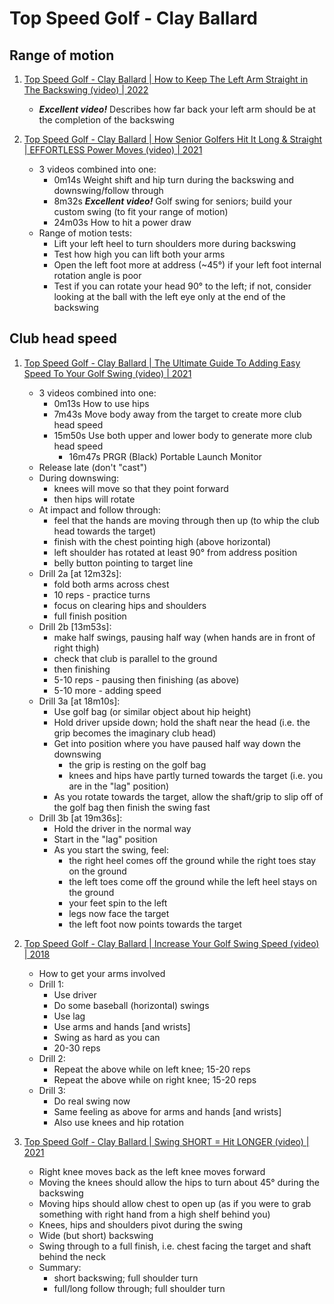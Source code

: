 # Top Speed Golf - Clay Ballard


## Range of motion

1. [Top Speed Golf - Clay Ballard | How to Keep The Left Arm Straight in The Backswing (video) | 2022](https://www.youtube.com/watch?v=jqRpTC1KAhw)
   - ***Excellent video!*** Describes how far back your left arm should be at the completion of the backswing

1. [Top Speed Golf - Clay Ballard | How Senior Golfers Hit It Long & Straight | EFFORTLESS Power Moves (video) | 2021](https://www.youtube.com/watch?v=Daz_cZ8N1YE)
   - 3 videos combined into one:
     + 0m14s Weight shift and hip turn during the backswing and downswing/follow through
     + 8m32s ***Excellent video!*** Golf swing for seniors; build your custom swing (to fit your range of motion)
     + 24m03s How to hit a power draw
   - Range of motion tests:
     + Lift your left heel to turn shoulders more during backswing
     + Test how high you can lift both your arms
     + Open the left foot more at address (~45°) if your left foot internal rotation angle
       is poor
     + Test if you can rotate your head 90° to the left; if not, consider looking at the
       ball with the left eye only at the end of the backswing


## Club head speed

1. [Top Speed Golf - Clay Ballard | The Ultimate Guide To Adding Easy Speed To Your Golf Swing (video) | 2021](https://www.youtube.com/watch?v=-rnfGsK9hYs)
   - 3 videos combined into one:
     + 0m13s How to use hips
     + 7m43s Move body away from the target to create more club head speed
     + 15m50s Use both upper and lower body to generate more club head speed
       * 16m47s PRGR (Black) Portable Launch Monitor
   - Release late (don't "cast")
   - During downswing:
     * knees will move so that they point forward
     * then hips will rotate
   - At impact and follow through:
     + feel that the hands are moving through then up (to whip the club head towards the target)
     + finish with the chest pointing high (above horizontal)
     + left shoulder has rotated at least 90° from address position
     + belly button pointing to target line
   - Drill 2a [at 12m32s]:
     + fold both arms across chest
     + 10 reps - practice turns
     + focus on clearing hips and shoulders
     + full finish position
   - Drill 2b [13m53s]:
     + make half swings, pausing half way (when hands are in front of right thigh)
     + check that club is parallel to the ground
     + then finishing
     + 5-10 reps - pausing then finishing (as above)
     + 5-10 more - adding speed
   - Drill 3a [at 18m10s]:
     + Use golf bag (or similar object about hip height)
     + Hold driver upside down; hold the shaft near the head (i.e. the grip becomes the imaginary club head)
     + Get into position where you have paused half way down the downswing
       * the grip is resting on the golf bag
       * knees and hips have partly turned towards the target (i.e. you are in the "lag" position)
     + As you rotate towards the target, allow the shaft/grip to slip off of the golf bag then finish the swing fast
   - Drill 3b [at 19m36s]:
     + Hold the driver in the normal way
     + Start in the "lag" position
     + As you start the swing, feel:
       * the right heel comes off the ground while the right toes stay on the ground
       * the left toes come off the ground while the left heel stays on the ground
       * your feet spin to the left
       * legs now face the target
       * the left foot now points towards the target

1. [Top Speed Golf - Clay Ballard | Increase Your Golf Swing Speed (video) | 2018](https://www.youtube.com/watch?v=3p_rW9KJwhE)
   - How to get your arms involved
   - Drill 1:
     * Use driver
     * Do some baseball (horizontal) swings
     * Use lag
     * Use arms and hands [and wrists]
     * Swing as hard as you can
     * 20-30 reps
   - Drill 2:
     * Repeat the above while on left knee; 15-20 reps
     * Repeat the above while on right knee; 15-20 reps
   - Drill 3:
     * Do real swing now
     * Same feeling as above for arms and hands [and wrists]
     * Also use knees and hip rotation

1. [Top Speed Golf - Clay Ballard | Swing SHORT = Hit LONGER (video) | 2021](https://www.youtube.com/watch?v=y-G8OucM5hk)
   - Right knee moves back as the left knee moves forward
   - Moving the knees should allow the hips to turn about 45° during the backswing
   - Moving hips should allow chest to open up (as if you were to grab something with right hand from a high shelf behind you)
   - Knees, hips and shoulders pivot during the swing
   - Wide (but short) backswing
   - Swing through to a full finish, i.e. chest facing the target and shaft behind the neck
   - Summary:
     + short backswing; full shoulder turn
     + full/long follow through; full shoulder turn

